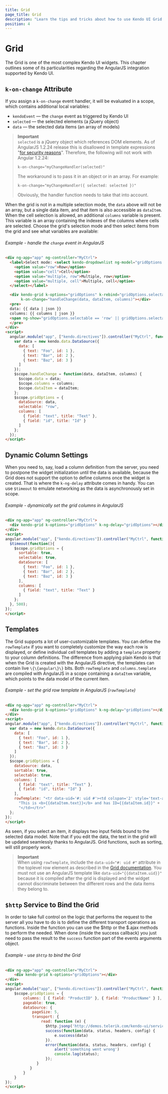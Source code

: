 ```yaml
---
title: Grid
page_title: Grid
description: "Learn the tips and tricks about how to use Kendo UI Grid widget in AngularJS."
position: 4
---
```


# Grid

The Grid is one of the most complex Kendo UI widgets. This chapter outlines some of its particularities regarding the AngularJS integration supported by Kendo UI.

## `k-on-change` Attribute

If you assign a `k-on-change` event handler, it will be evaluated in a scope, which contains additional local variables:

- `kendoEvent` — the `change` event as triggered by Kendo UI
- `selected` — the selected elements (a jQuery object)
- `data` — the selected data items (an array of models)

> **Important**  
> `selected` is a jQuery object which references DOM elements. As of AngularJS 1.2.24 release this is disallowed in template expressions "[for security reasons](https://docs.angularjs.org/error/$parse/isecdom)". Therefore, the following will not work with Angular 1.2.24:
>
>     k-on-change="myChangeHandler(selected)"
>
> The workaround is to pass it in an object or in an array. For example:
>
>     k-on-change="myChangeHandler({ selected: selected })"
>
> Obviously, the handler function needs to take that into account.

When the grid is not in a multiple selection mode, the `data` above will not be an array, but a single data item, and that item is also accessible as `dataItem`. When the cell selection is allowed, an additional `columns` variable is present. This variable is an array containing the indexes of the columns where cells are selected. Choose the grid's selection mode and then select items from the grid and see what variables are available:

###### Example - handle the `change` event in AngularJS

```html
<div ng-app="app" ng-controller="MyCtrl">
  <label>Select mode: <select kendo-dropdownlist ng-model="gridOptions.selectable">
    <option value="row">Row</option>
    <option value="cell">Cell</option>
    <option value="multiple, row">Multiple, row</option>
    <option value="multiple, cell">Multiple, cell</option>
  </select></label>

  <div kendo-grid k-options="gridOptions" k-rebind="gridOptions.selectable"
       k-on-change="handleChange(data, dataItem, columns)"></div>
  <pre>
  data: {{ data | json }}
  columns: {{ columns | json }}
  <span ng-show="gridOptions.selectable == 'row' || gridOptions.selectable == 'cell'">DataItem: {{ dataItem | json }}</span>
  </pre>
</div>
<script>
  angular.module("app", ["kendo.directives"]).controller("MyCtrl", function($scope) {
    var data = new kendo.data.DataSource({
      data: [
        { text: "Foo", id: 1 },
        { text: "Bar", id: 2 },
        { text: "Baz", id: 3 }
      ]
    });
    $scope.handleChange = function(data, dataItem, columns) {
      $scope.data = data;
      $scope.columns = columns;
      $scope.dataItem = dataItem;
    };
    $scope.gridOptions = {
      dataSource: data,
      selectable: "row",
      columns: [
        { field: "text", title: "Text" },
        { field: "id", title: "Id" }
      ]
    };
  });
</script>
```

## Dynamic Column Settings

When you need to, say, load a column definition from the server, you need to postpone the widget initialization until the data is available, because the Grid does not support the option to define columns once the widget is created. That is where the `k-ng-delay` attribute comes in handy. You can use `$timeout` to emulate networking as the data is asynchronously set in scope.

###### Example - dynamically set the grid columns in AngularJS

```html
<div ng-app="app" ng-controller="MyCtrl">
  <div kendo-grid k-options="gridOptions" k-ng-delay="gridOptions"></div>
</div>
<script>
angular.module("app", ["kendo.directives"]).controller("MyCtrl", function($scope, $timeout) {
  $timeout(function(){
    $scope.gridOptions = {
      sortable: true,
      selectable: true,
      dataSource: [
        { text: "Foo", id: 1 },
        { text: "Bar", id: 2 },
        { text: "Baz", id: 3 }
      ],
      columns: [
        { field: "text", title: "Text" }
      ]
    };
  }, 500);
});
</script>
```

## Templates

The Grid supports a lot of user-customizable templates. You can define the `rowTemplate` if you want to completely customize the way each row is displayed, or define individual cell templates by adding a `template` property to your column definitions. The difference from applying plain Kendo is that when the Grid is created with the AngularJS directive, the templates can contain live `\{\{angular\}\}` bits. Both `rowTemplate` and `columns.template` are compiled with AngularJS in a scope containing a `dataItem` variable, which points to the data model of the current item.

###### Example - set the grid row template in AngularJS (`rowTemplate`)

```html
<div ng-app="app" ng-controller="MyCtrl">
  <div kendo-grid k-options="gridOptions" k-ng-delay="gridOptions"></div>
</div>
<script>
angular.module("app", ["kendo.directives"]).controller("MyCtrl", function($scope) {
  var data = new kendo.data.DataSource({
    data: [
      { text: "Foo", id: 1 },
      { text: "Bar", id: 2 },
      { text: "Baz", id: 3 }
    ]
  });
  $scope.gridOptions = {
    dataSource: data,
    sortable: true,
    selectable: true,
    columns: [
      { field: "text", title: "Text" },
      { field: "id", title: "Id" }
    ],
    rowTemplate: "<tr data-uid='#: uid #'><td colspan='2' style='text-align: center'>" +
      "This is <b>{{dataItem.text}}</b> and has ID={{dataItem.id}}" +
      "</td></tr>"
  };
});
</script>
```

As seen, if you select an item, it displays two input fields bound to the selected data model. Note that if you edit the data, the text in the grid will be updated seamlessly thanks to AngularJS. Grid functions, such as sorting, will still properly work.

> **Important**  
> When using `rowTemplate`, include the `data-uid="#: uid #"` attribute in the toplevel row element as described in the [Grid documentation](/web/grid/how-to/Templates/row-template-using-dates). You must not use an AngularJS template like `data-uid="{{dataItem.uid}}"` because it is compiled after the grid is displayed and the widget cannot discriminate between the different rows and the data items they belong to.

## `$http` Service to Bind the Grid

In order to take full control on the logic that performs the request to the server all you have to do is to define the different transport operations as functions. Inside the function you can use the $http or the $.ajax methods to perform the needed. When done (inside the success callback) you just need to pass the result to the `success` function part of the events arguments object.

###### Example - use `$http` to bind the Grid

```html
<div ng-app="app" ng-controller="MyCtrl">
    <div kendo-grid k-options="gridOptions"></div>
</div>
<script>
angular.module("app", ["kendo.directives"]).controller("MyCtrl", function($scope, $http) {
    $scope.gridOptions = {
        columns: [ { field: "ProductID" }, { field: "ProductName" } ],
        pageable: true,
        dataSource: {
            pageSize: 5,
            transport: {
                read: function (e) {
                  $http.jsonp('http://demos.telerik.com/kendo-ui/service/Products?callback=JSON_CALLBACK').
                  success(function(data, status, headers, config) {
                      e.success(data)
                  }).
                  error(function(data, status, headers, config) {
                      alert('something went wrong')
                      console.log(status);
                  });
              }
           }
        }
    }
});
</script>
